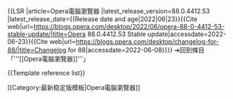 {{LSR
|article=Opera電腦瀏覽器
|latest_release_version=88.0.4412.53
|latest_release_date={{Release date and age|2022|06|23}}<ref>{{Cite web|url=https://blogs.opera.com/desktop/2022/06/opera-88-0-4412-53-stable-update/|title=Opera 88.0.4412.53 Stable update|accessdate=2022-06-23}}{{Cite web|url=https://blogs.opera.com/desktop/changelog-for-88/|title=Changelog for 88|accessdate=2022-06-08}}</ref>}}
<noinclude>
➔回到條目「'''[[Opera電腦瀏覽器]]'''」

{{Template reference list}}

[[Category:最新稳定版模板|Opera電腦瀏覽器]]
</noinclude>